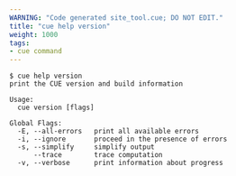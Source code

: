```yaml
---
WARNING: "Code generated site_tool.cue; DO NOT EDIT."
title: "cue help version"
weight: 1000
tags:
- cue command
---
```

````text { title="TERMINAL" type="terminal" codeToCopy="Y3VlIGhlbHAgdmVyc2lvbg==" }
$ cue help version
print the CUE version and build information

Usage:
  cue version [flags]

Global Flags:
  -E, --all-errors   print all available errors
  -i, --ignore       proceed in the presence of errors
  -s, --simplify     simplify output
      --trace        trace computation
  -v, --verbose      print information about progress
````

